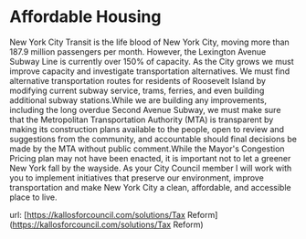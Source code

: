 # Affordable Housing #

New York City Transit is the life blood of New York City, moving more than 187.9 million passengers per month. However, the Lexington Avenue Subway Line is currently over 150% of capacity. As the City grows we must improve capacity and investigate transportation alternatives. We must find alternative transportation routes for residents of Roosevelt Island by modifying current subway service, trams, ferries, and even building additional subway stations.While we are building any improvements, including the long overdue Second Avenue Subway, we must make sure that the Metropolitan Transportation Authority (MTA) is transparent by making its construction plans available to the people, open to review and suggestions from the community, and accountable should final decisions be made by the MTA without public comment.While the Mayor's Congestion Pricing plan may not have been enacted, it is important not to let a greener New York fall by the wayside. As your City Council member I will work with you to implement initiatives that preserve our environment, improve transportation and make New York City a clean, affordable, and accessible place to live.


url: [https://kallosforcouncil.com/solutions/Tax Reform](https://kallosforcouncil.com/solutions/Tax Reform)